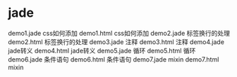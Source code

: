 # jade

demo1.jade    css如何添加
demo1.html    css如何添加
demo2.jade    标签换行的处理
demo2.html    标签换行的处理
demo3.jade    注释
demo3.html    注释
demo4.jade    jade转义
demo4.html    jade转义
demo5.jade    循环
demo5.html    循环
demo6.jade    条件语句
demo6.html    条件语句
demo7.jade    mixin
demo7.html    mixin